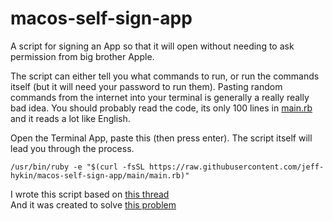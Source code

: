 # macos-self-sign-app
A script for signing an App so that it will open without needing to ask permission from big brother Apple.

The script can either tell you what commands to run, or run the commands itself (but it will need your password to run them).
Pasting random commands from the internet into your terminal is generally a really really bad idea. You should probably read the code, its only 100 lines in [main.rb](https://raw.githubusercontent.com/jeff-hykin/macos-self-sign-app/main/main.rb) and it reads a lot like English.

Open the Terminal App, paste this (then press enter). The script itself will lead you through the process.
```
/usr/bin/ruby -e "$(curl -fsSL https://raw.githubusercontent.com/jeff-hykin/macos-self-sign-app/main/main.rb)"
```

I wrote this script based on [this thread](https://apple.stackexchange.com/questions/64408/can-you-disable-a-code-signature-check)
<br>
And it was created to solve [this problem](https://www.reddit.com/r/hackintosh/comments/ju5cik/every_appstore_app_crashes_instantly/)